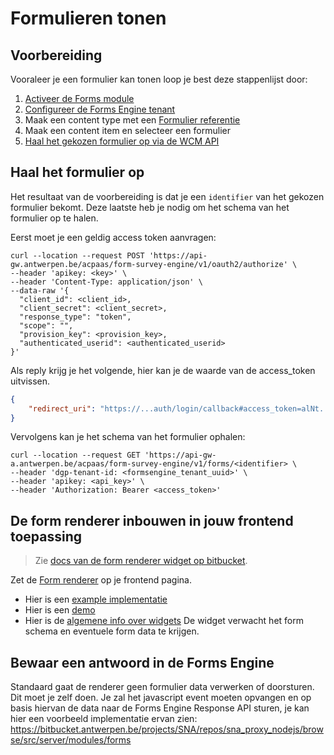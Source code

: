 # Formulieren tonen

## Voorbereiding

Vooraleer je een formulier kan tonen loop je best deze stappenlijst door:

1. [Activeer de Forms module](/modules/content/modules/module-forms)
2. [Configureer de Forms Engine tenant](/redactie/content/inrichten-forms)
3. Maak een content type met een [Formulier referentie](/redactie/content/inrichten-cc-formulier-referentie)
4. Maak een content item en selecteer een formulier
5. [Haal het gekozen formulier op via de WCM API](/wcmv4/content/form-engine-integratie)

## Haal het formulier op

Het resultaat van de voorbereiding is dat je een `identifier` van het gekozen formulier bekomt. Deze laatste heb je nodig om het schema van het formulier op te halen.

Eerst moet je een geldig access token aanvragen:

```shell
curl --location --request POST 'https://api-gw.antwerpen.be/acpaas/form-survey-engine/v1/oauth2/authorize' \
--header 'apikey: <key>' \
--header 'Content-Type: application/json' \
--data-raw '{
  "client_id": <client_id>,
  "client_secret": <client_secret>,
  "response_type": "token",
  "scope": "",
  "provision_key": <provision_key>,
  "authenticated_userid": <authenticated_userid>
}'
```

Als reply krijg je het volgende, hier kan je de waarde van de access_token uitvissen.

```json
{
    "redirect_uri": "https://...auth/login/callback#access_token=alNt...56EPb&expires_in=7200&token_type=bearer"
}
```

Vervolgens kan je het schema van het formulier ophalen:

```shell
curl --location --request GET 'https://api-gw-a.antwerpen.be/acpaas/form-survey-engine/v1/forms/<identifier> \
--header 'dgp-tenant-id: <formsengine_tenant_uuid>' \
--header 'apikey: <api_key>' \
--header 'Authorization: Bearer <access_token>'
```

## De form renderer inbouwen in jouw frontend toepassing

> Zie [docs van de form renderer widget op bitbucket](https://bitbucket.antwerpen.be/projects/ACPFSE/repos/forms_engine_docs/browse/pages/widget.md).

Zet de [Form renderer](https://formwidget.antwerpen.be) op je frontend pagina.

* Hier is een [example implementatie](https://bitbucket.antwerpen.be/projects/AUI/repos/widgets_app_nodejs/browse/frontend/src/app/pages/examples/form-renderer-example/form-renderer-example.page.html?at=development-upco-84)
* Hier is een [demo](https://formwidget.antwerpen.be/demo/renderer)
* Hier is de [algemene info over widgets](https://widgets.antwerpen.be/welcome)
De widget verwacht het form schema en eventuele form data te krijgen.

## Bewaar een antwoord in de Forms Engine

Standaard gaat de renderer geen formulier data verwerken of doorsturen. Dit moet je zelf doen. Je zal het javascript event moeten opvangen en op basis hiervan de data naar de Forms Engine Response API sturen, je kan hier een voorbeeld implementatie ervan zien: <https://bitbucket.antwerpen.be/projects/SNA/repos/sna_proxy_nodejs/browse/src/server/modules/forms>
